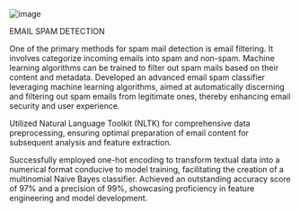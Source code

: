 ![image](https://github.com/harshalzate/Email_Spam_Classifier/assets/81850231/d2669227-c66a-42e3-b410-1b01e1014dcf)

EMAIL SPAM DETECTION

One of the primary methods for spam mail detection is email filtering. It involves categorize incoming emails into spam and non-spam. Machine learning algorithms can be trained to filter out spam mails based on their content and metadata.
Developed an advanced email spam classifier leveraging machine learning algorithms, aimed at automatically discerning and filtering out spam emails from legitimate ones, thereby enhancing email security and user experience.

Utilized Natural Language Toolkit (NLTK) for comprehensive data preprocessing, ensuring optimal preparation of email content for subsequent analysis and feature extraction.

Successfully employed one-hot encoding to transform textual data into a numerical format conducive to model training, facilitating the creation of a multinomial Naive Bayes classifier. Achieved an outstanding accuracy score of 97% and a precision of 99%, showcasing proficiency in feature engineering and model development.
